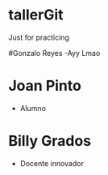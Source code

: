 # tallerGit
Just for practicing

#Gonzalo Reyes
-Ayy Lmao

# Joan Pinto
- Alumno

# Billy Grados
- Docente innovador

